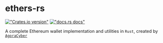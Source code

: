 # ethers-rs

[!["Crates.io version"](https://img.shields.io/crates/v/ethers-rs.svg)](https://crates.io/crates/ethers-rs) [!["docs.rs docs"](https://img.shields.io/badge/docs-latest-blue.svg)](https://docs.rs/ethers-rs)

A complete Ethereum wallet implementation and utilities in `Rust`, created by [`AgoraCyber`](https://github.com/AgoraCyber)
